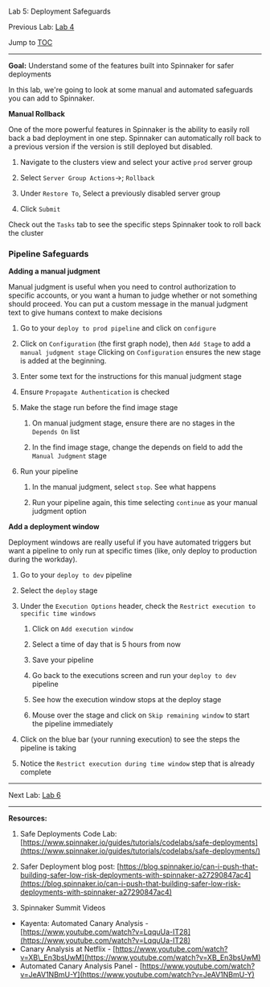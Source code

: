 #
Lab 5: Deployment Safeguards

Previous Lab: [Lab 4](/lab-4.md)

Jump to [TOC](/README.md)

---

**Goal:** Understand some of the features built into Spinnaker for safer deployments

In this lab, we're going to look at some manual and automated safeguards you can add to Spinnaker.

**Manual Rollback**

One of the more powerful features in Spinnaker is the ability to easily roll back a bad deployment in one step. Spinnaker can automatically roll back to a previous version if the version is still deployed but disabled.

1. Navigate to the clusters view and select your active `prod` server group

1. Select `Server Group Actions`->; `Rollback`

1. Under `Restore To`, Select a previously disabled server group

1. Click `Submit`

Check out the `Tasks` tab to see the specific steps Spinnaker took to roll back the cluster

### **Pipeline Safeguards**

**Adding a manual judgment**

Manual judgment is useful when you need to control authorization to specific accounts, or you want a human to judge whether or not something should proceed. You can put a custom message in the manual judgment text to give humans context to make decisions

1. Go to your `deploy to prod pipeline` and click on `configure`

1. Click on `Configuration` (the first graph node), then `Add Stage` to add a `manual judgment stage`
Clicking on `Configuration` ensures the new stage is added at the beginning.

1. Enter some text for the instructions for this manual judgment stage

1. Ensure `Propagate Authentication` is checked

1. Make the stage run before the find image stage

    1. On manual judgment stage, ensure there are no stages in the `Depends On` list

    1. In the find image stage, change the depends on field to add the `Manual Judgment` stage

1. Run your pipeline

    1. In the manual judgment, select `stop`. See what happens

    1. Run your pipeline again, this time selecting `continue` as your manual judgment option

**Add a deployment window**

Deployment windows are really useful if you have automated triggers but want a pipeline to only run at specific times (like, only deploy to production during the workday).

1. Go to your `deploy to dev` pipeline

1. Select the `deploy` stage

1. Under the `Execution Options` header, check the `Restrict execution to specific time windows`

    1. Click on `Add execution window`
    
    1. Select a time of day that is 5 hours from now
    
    1. Save your pipeline
    
    1. Go back to the executions screen and run your `deploy to dev` pipeline
    
    1. See how the execution window stops at the deploy stage
    
    1. Mouse over the stage and click on `Skip remaining window` to start the pipeline immediately

1. Click on the blue bar \(your running execution\) to see the steps the pipeline is taking

1. Notice the `Restrict execution during time window` step that is already complete

---

Next Lab: [Lab 6](/lab-6.md)

---

**Resources:**

1. Safe Deployments Code Lab: [https://www.spinnaker.io/guides/tutorials/codelabs/safe-deployments](https://www.spinnaker.io/guides/tutorials/codelabs/safe-deployments/)

2. Safer Deployment blog post: [https://blog.spinnaker.io/can-i-push-that-building-safer-low-risk-deployments-with-spinnaker-a27290847ac4](https://blog.spinnaker.io/can-i-push-that-building-safer-low-risk-deployments-with-spinnaker-a27290847ac4)

3. Spinnaker Summit Videos

* Kayenta: Automated Canary Analysis - [https://www.youtube.com/watch?v=LqquUa-IT28](https://www.youtube.com/watch?v=LqquUa-IT28)
* Canary Analysis at Netflix - [https://www.youtube.com/watch?v=XB\_En3bsUwM](https://www.youtube.com/watch?v=XB_En3bsUwM)
* Automated Canary Analysis Panel - [https://www.youtube.com/watch?v=JeAV1NBmU-Y](https://www.youtube.com/watch?v=JeAV1NBmU-Y)



